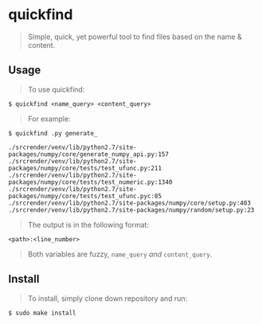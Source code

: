 # quickfind
> Simple, quick, yet powerful tool to find files based on the name & content.

## Usage
> To use quickfind:

    $ quickfind <name_query> <content_query>

> For example:

    $ quickfind .py generate_

    ./srcrender/venv/lib/python2.7/site-packages/numpy/core/generate_numpy_api.py:157
    ./srcrender/venv/lib/python2.7/site-packages/numpy/core/tests/test_ufunc.py:211
    ./srcrender/venv/lib/python2.7/site-packages/numpy/core/tests/test_numeric.py:1340
    ./srcrender/venv/lib/python2.7/site-packages/numpy/core/tests/test_ufunc.pyc:85
    ./srcrender/venv/lib/python2.7/site-packages/numpy/core/setup.py:403
    ./srcrender/venv/lib/python2.7/site-packages/numpy/random/setup.py:23

> The output is in the following format:

    <path>:<line_number>


> Both variables are fuzzy, `name_query` _and_ `content_query`.

## Install
> To install, simply clone down repository and run:

    $ sudo make install

